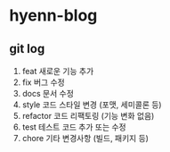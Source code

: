 # hyenn-blog

## git log 
1. feat	새로운 기능 추가
2. fix	버그 수정
3. docs	문서 수정
4. style	코드 스타일 변경 (포맷, 세미콜론 등)
5. refactor	코드 리팩토링 (기능 변화 없음)
6. test	테스트 코드 추가 또는 수정
7. chore	기타 변경사항 (빌드, 패키지 등)